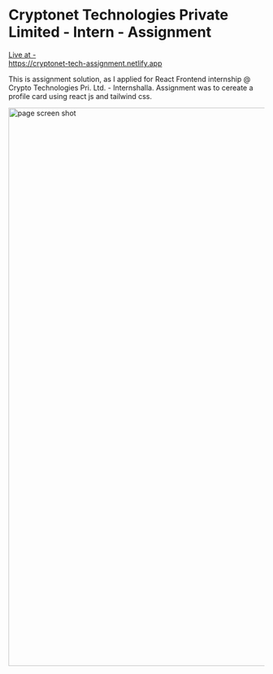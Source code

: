 # Cryptonet Technologies Private Limited - Intern - Assignment

<a href="https://cryptonet-tech-assignment.netlify.app" > Live at - </a>  
https://cryptonet-tech-assignment.netlify.app

This is assignment solution, as I applied for React Frontend internship @ Crypto Technologies Pri. Ltd. - Internshalla.
Assignment was to cereate a profile card using react js and tailwind css.

<img width="1100" alt="page screen shot" src="https://github.com/Githubak2002/intern/assets/109411443/3689df26-7464-4394-80c5-2f18363822d3">
